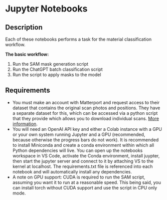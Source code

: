 # Jupyter Notebooks

## Description

Each of these notebooks performs a task for the material classification workflow.

**The basic workflow:**
1) Run the SAM mask generation script
2) Run the ChatGPT batch classification script
3) Run the script to apply masks to the model

## Requirements

- You must make an account with Matterport and request access to their dataset that contains the original scan photos and positions. They have a separate dataset for this, which can be accessed via a python script that they provide which allows you to download individual scans. [More information](https://niessner.github.io/Matterport/).
- You will need an OpenAI API key and either a Colab instance with a GPU or your own system running Jupyter and a GPU (recommended, because otherwise the progress bars do not work). It is recommended to install Miniconda and create a conda environment within which all Python dependencies will live. You can open up the notebooks workspace in VS Code, activate the Conda environment, install juypter, then start the jupyter server and connect to it by attaching VS to the kernel at localhost. The requirements.txt file is referenced into each notebook and will automatically install any dependencies.
- A note on GPU support: CUDA is required to run the SAM script, assuming you want it to run at a reasonable speed. This being said, you can install torch without CUDA support and use the script in CPU only mode.


